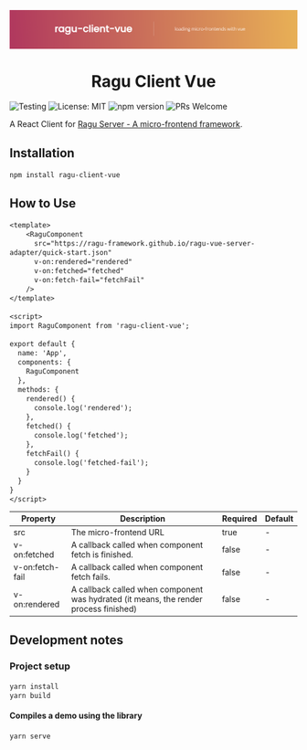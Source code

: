 <p align="center" style="color: #343a40">
  <p align="center" >
    <img src="repository-assets/banner.png" alt="Ragu" align="center" style="max-width: 100%">
  </p>
  <h1 align="center">Ragu Client Vue</h1>
</p>

![Testing](https://github.com/ragu-framework/ragu-client-vue/workflows/Testing/badge.svg)
![License: MIT](https://img.shields.io/badge/License-MIT-blue.svg)
![npm version](https://badge.fury.io/js/ragu-client-vue.svg)
![PRs Welcome](https://img.shields.io/badge/PRs-welcome-brightgreen.svg)

A React Client for [Ragu Server - A micro-frontend framework](https://ragu-framework.github.io).

## Installation

```shell script
npm install ragu-client-vue
```

## How to Use

```vue
<template>
    <RaguComponent
      src="https://ragu-framework.github.io/ragu-vue-server-adapter/quick-start.json"
      v-on:rendered="rendered"
      v-on:fetched="fetched"
      v-on:fetch-fail="fetchFail"
    />
</template>

<script>
import RaguComponent from 'ragu-client-vue';

export default {
  name: 'App',
  components: {
    RaguComponent
  },
  methods: {
    rendered() {
      console.log('rendered');
    },
    fetched() {
      console.log('fetched');
    },
    fetchFail() {
      console.log('fetched-fail');
    }
  }
}
</script>
```

| Property         	| Description                                                                           	| Required 	| Default 	|
|------------------	|---------------------------------------------------------------------------------------	|----------	|---------	|
| src              	| The micro-frontend URL                                                                	| true     	| -       	|
| v-on:fetched   	| A callback called when component fetch is finished.                                   	| false    	| -       	|
| v-on:fetch-fail  	| A callback called when component fetch fails.                                         	| false    	| -       	|
| v-on:rendered 	| A callback called when component was hydrated (it means, the render process finished) 	| false    	| -       	|


## Development notes

### Project setup
```
yarn install
yarn build
```

#### Compiles a demo using the library
```
yarn serve
```
